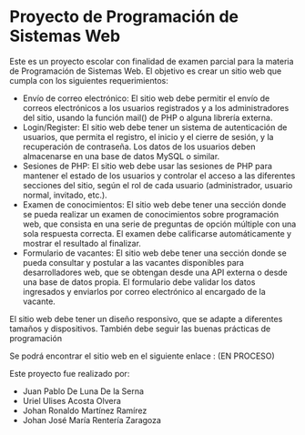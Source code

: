 # Proyecto de Programación de Sistemas Web

Este es un proyecto escolar con finalidad de examen parcial para la materia de Programación de Sistemas Web. El objetivo es crear un sitio web que cumpla con los siguientes requerimientos:

- Envío de correo electrónico: El sitio web debe permitir el envío de correos electrónicos a los usuarios registrados y a los administradores del sitio, usando la función mail() de PHP o alguna librería externa.
- Login/Register: El sitio web debe tener un sistema de autenticación de usuarios, que permita el registro, el inicio y el cierre de sesión, y la recuperación de contraseña. Los datos de los usuarios deben almacenarse en una base de datos MySQL o similar.
- Sesiones de PHP: El sitio web debe usar las sesiones de PHP para mantener el estado de los usuarios y controlar el acceso a las diferentes secciones del sitio, según el rol de cada usuario (administrador, usuario normal, invitado, etc.).
- Examen de conocimientos: El sitio web debe tener una sección donde se pueda realizar un examen de conocimientos sobre programación web, que consista en una serie de preguntas de opción múltiple con una sola respuesta correcta. El examen debe calificarse automáticamente y mostrar el resultado al finalizar.
- Formulario de vacantes: El sitio web debe tener una sección donde se pueda consultar y postular a las vacantes disponibles para desarrolladores web, que se obtengan desde una API externa o desde una base de datos propia. El formulario debe validar los datos ingresados y enviarlos por correo electrónico al encargado de la vacante.

El sitio web debe tener un diseño responsivo, que se adapte a diferentes tamaños y dispositivos. También debe seguir las buenas prácticas de programación

Se podrá encontrar el sitio web en el siguiente enlace : (EN PROCESO)

Este proyecto fue realizado por:

- Juan Pablo De Luna De la Serna
- Uriel Ulises Acosta Olvera
- Johan Ronaldo Martínez Ramírez
- Johan José María Rentería Zaragoza
